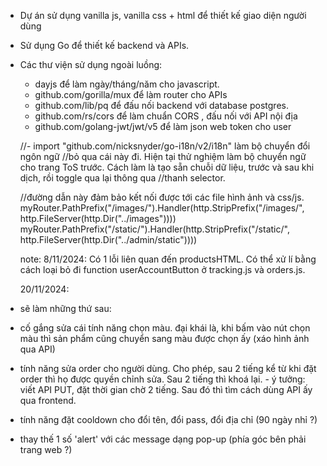 - Dự án sử dụng vanilla js, vanilla css + html để thiết kế giao diện người dùng
- Sử dụng Go để thiết kế backend và APIs.

- Các thư viện sử dụng ngoài luồng: 
  - dayjs để làm ngày/tháng/năm cho javascript.
  - github.com/gorilla/mux để làm router cho APIs
  - github.com/lib/pq để đấu nối backend với database postgres.
  - github.com/rs/cors để làm chuẩn CORS , đấu nối với API nội địa
  - github.com/golang-jwt/jwt/v5 để làm json web token cho user
  
  
  //- import "github.com/nicksnyder/go-i18n/v2/i18n" làm bộ chuyển đổi ngôn ngữ
  //bỏ qua cái này đi. Hiện tại thử nghiệm làm bộ chuyển ngữ cho trang ToS trước. Cách làm là tạo sẵn chuỗi dữ liệu, trước và sau khi dịch, rồi toggle qua lại thông qua
  //thanh selector.


  //đường dẫn này đảm bảo kết nối được tới các file hình ảnh và css/js.
	myRouter.PathPrefix("/images/").Handler(http.StripPrefix("/images/", http.FileServer(http.Dir("../images"))))
	myRouter.PathPrefix("/static/").Handler(http.StripPrefix("/static/", http.FileServer(http.Dir("../admin/static"))))

  
  note: 8/11/2024: 
  Có 1 lỗi liên quan đến productsHTML. Có thể xử lí bằng cách loại bỏ đi function userAccountButton ở tracking.js và orders.js.

  20/11/2024:
- sẽ làm những thứ sau: 
 + cố gắng sửa cái tính năng chọn màu. đại khái là, khi bấm vào nút chọn màu thì sản phẩm cũng chuyển sang màu được chọn ấy (xáo hình ảnh qua API)
 

 + tính năng sửa order cho người dùng. Cho phép, sau 2 tiếng kể từ khi đặt order thì họ được quyền chỉnh sửa. Sau 2 tiếng thì khoá lại.
        - ý tưởng: viết API PUT, đặt thời gian chờ 2 tiếng. Sau đó thì tìm cách dùng API ấy qua frontend.


 + tính năng đặt cooldown cho đổi tên, đổi pass, đổi địa chỉ (90 ngày nhỉ ?)

 + thay thế 1 số 'alert' với các message dạng pop-up (phía góc bên phải trang web ?)